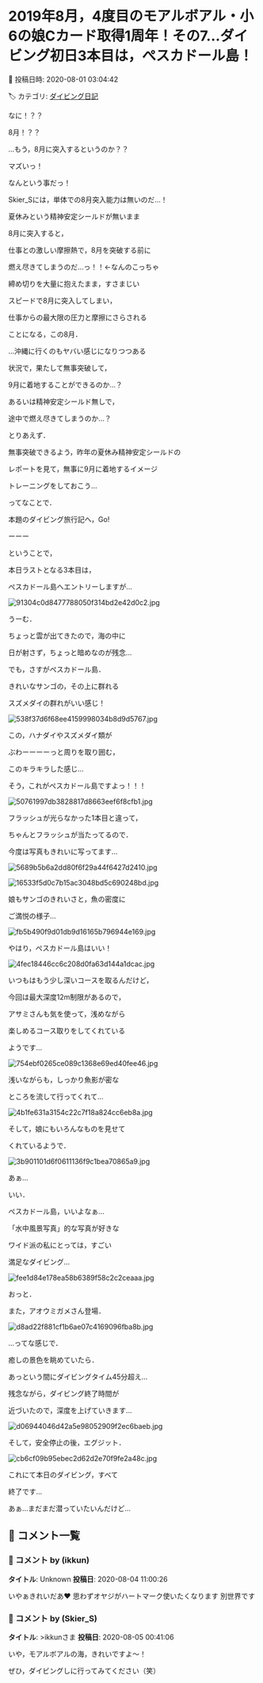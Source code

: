 # 2019年8月，4度目のモアルボアル・小6の娘Cカード取得1周年！その7…ダイビング初日3本目は，ぺスカドール島！

📅 投稿日時: 2020-08-01 03:04:42

🏷️ カテゴリ: [ダイビング日記](ce3a7a8d424d112fce83ee85c81a0e344.md)

なに！？？


8月！？？


…もう，8月に突入するというのか？？





マズいっ！


なんという事だっ！


Skier_Sには，単体での8月突入能力は無いのだ…！


夏休みという精神安定シールドが無いまま


8月に突入すると，


仕事との激しい摩擦熱で，8月を突破する前に


燃え尽きてしまうのだ…っ！！←なんのこっちゃ





締め切りを大量に抱えたまま，すさまじい


スピードで8月に突入してしまい，


仕事からの最大限の圧力と摩擦にさらされる


ことになる，この8月．


…沖縄に行くのもヤバい感じになりつつある


状況で，果たして無事突破して，


9月に着地することができるのか…？


あるいは精神安定シールド無しで，


途中で燃え尽きてしまうのか…？





とりあえず．


無事突破できるよう，昨年の夏休み精神安定シールドの


レポートを見て，無事に9月に着地するイメージ


トレーニングをしておこう…





ってなことで．


本題のダイビング旅行記へ，Go!


ーーー





ということで，


本日ラストとなる3本目は，


ぺスカドール島へエントリーしますが…




![91304c0d8477788050f314bd2e42d0c2.jpg](images/91304c0d8477788050f314bd2e42d0c2.jpg)




うーむ．


ちょっと雲が出てきたので，海の中に


日が射さず，ちょっと暗めなのが残念…





でも，さすがぺスカドール島．


きれいなサンゴの，その上に群れる


スズメダイの群れがいい感じ！




![538f37d6f68ee4159998034b8d9d5767.jpg](images/538f37d6f68ee4159998034b8d9d5767.jpg)







この，ハナダイやスズメダイ類が


ぶわーーーーっと周りを取り囲む，


このキラキラした感じ…


そう，これがぺスカドール島ですよっ！！！




![50761997db3828817d8663eef6f8cfb1.jpg](images/50761997db3828817d8663eef6f8cfb1.jpg)







フラッシュが光らなかった1本目と違って，


ちゃんとフラッシュが当たってるので．


今度は写真もきれいに写ってます…




![5689b5b6a2dd80f6f29a44f6427d2410.jpg](images/5689b5b6a2dd80f6f29a44f6427d2410.jpg)









![16533f5d0c7b15ac3048bd5c690248bd.jpg](images/16533f5d0c7b15ac3048bd5c690248bd.jpg)







娘もサンゴのきれいさと，魚の密度に


ご満悦の様子…




![fb5b490f9d01db9d16165b796944e169.jpg](images/fb5b490f9d01db9d16165b796944e169.jpg)




やはり，ぺスカドール島はいい！




![4fec18446cc6c208d0fa63d144a1dcac.jpg](images/4fec18446cc6c208d0fa63d144a1dcac.jpg)




いつもはもう少し深いコースを取るんだけど，


今回は最大深度12m制限があるので，


アサミさんも気を使って，浅めながら


楽しめるコース取りをしてくれている


ようです…




![754ebf0265ce089c1368e69ed40fee46.jpg](images/754ebf0265ce089c1368e69ed40fee46.jpg)




浅いながらも，しっかり魚影が密な


ところを流して行ってくれて…




![4b1fe631a3154c22c7f18a824cc6eb8a.jpg](images/4b1fe631a3154c22c7f18a824cc6eb8a.jpg)




そして，娘にもいろんなものを見せて


くれているようで．




![3b901101d6f0611136f9c1bea70865a9.jpg](images/3b901101d6f0611136f9c1bea70865a9.jpg)







あぁ…


いい．


ぺスカドール島，いいよなぁ…


「水中風景写真」的な写真が好きな


ワイド派の私にとっては，すごい


満足なダイビング…




![fee1d84e178ea58b6389f58c2c2ceaaa.jpg](images/fee1d84e178ea58b6389f58c2c2ceaaa.jpg)







おっと．


また，アオウミガメさん登場．




![d8ad22f881cf1b6ae07c4169096fba8b.jpg](images/d8ad22f881cf1b6ae07c4169096fba8b.jpg)







…ってな感じで．


癒しの景色を眺めていたら．


あっという間にダイビングタイム45分超え…


残念ながら，ダイビング終了時間が


近づいたので，深度を上げていきます…




![d06944046d42a5e98052909f2ec6baeb.jpg](images/d06944046d42a5e98052909f2ec6baeb.jpg)







そして，安全停止の後，エグジット．




![cb6cf09b95ebec2d62d2e70f9fe2a48c.jpg](images/cb6cf09b95ebec2d62d2e70f9fe2a48c.jpg)




これにて本日のダイビング，すべて


終了です…





あぁ…まだまだ潜っていたいんだけど…

## 💬 コメント一覧

### 💬 コメント by (ikkun)
**タイトル**: Unknown
**投稿日**: 2020-08-04 11:00:26

いやぁきれいだあ❤️ 思わずオヤジがハートマーク使いたくなります 別世界です

### 💬 コメント by (Skier_S)
**タイトル**: >ikkunさま
**投稿日**: 2020-08-05 00:41:06

いや，モアルボアルの海，きれいですよ～！

ぜひ，ダイビングしに行ってみてください（笑）

